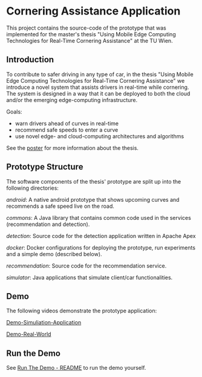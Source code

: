 # Cornering Assistance Application
This project contains the source-code of the prototype that was implemented for the master's thesis "Using Mobile Edge Computing Technologies for Real-Time Cornering Assistance" at the TU Wien.

## Introduction
To contribute to safer driving in any type of car, in the thesis "Using Mobile Edge Computing Technologies for Real-Time Cornering Assistance" we introduce a novel system that assists drivers in real-time while cornering. 
The system is designed in a way that it can be deployed to both the cloud and/or the emerging edge-computing infrastructure.

Goals:
* warn drivers ahead of curves in real-time
* recommend safe speeds to enter a curve
* use novel edge- and cloud-computing architectures and algorithms

See the [poster](https://TODO) for more information about the thesis.

## Prototype Structure
The software components of the thesis' prototype are split up into the following directories:

*android*: A native android prototype that shows upcoming curves and recommends a safe speed live on the road.

*commons*: A Java library that contains common code used in the services (recommendation and detection).

*detection*: Source code for the detection application written in Apache Apex

*docker*: Docker configurations for deploying the prototype, run experiments and a simple demo (described below).

*recommendation*: Source code for the recommendation service.

*simulator*: Java applications that simulate client/car functionalities.

## Demo

The following videos demonstrate the prototype application:

[Demo-Simuliation-Application](http://TODO)

[Demo-Real-World](http://TODO)

## Run the Demo
See [Run The Demo - README](http://TODO) to run the demo yourself.






